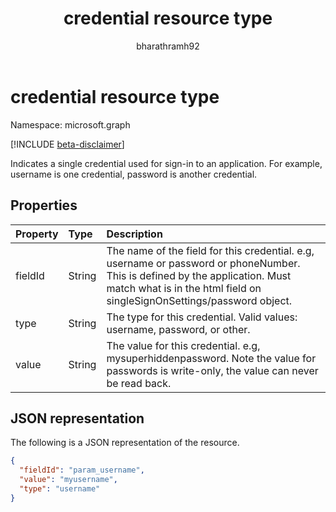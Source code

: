 ﻿---
title: "credential resource type"
description: "Indicates a single credential used for sign-in to an application."
localization_priority: Normal
author: "bharathramh92"
ms.prod: "microsoft-identity-platform"
doc_type: "resourcePageType"
---

# credential resource type

Namespace: microsoft.graph

[!INCLUDE [beta-disclaimer](../../includes/beta-disclaimer.md)]

Indicates a single credential used for sign-in to an application. For example, username is one credential, password is another credential.

## Properties

| Property | Type   | Description                                                                                                                                                                                            |
| :------- | :----- | :----------------------------------------------------------------------------------------------------------------------------------------------------------------------------------------------------- |
| fieldId  | String | The name of the field for this credential. e.g, username or password or phoneNumber. This is defined by the application. Must match what is in the html field on singleSignOnSettings/password object. |
| type     | String | The type for this credential. Valid values: username, password, or other.                                                                                                                              |
| value    | String | The value for this credential. e.g, mysuperhiddenpassword. Note the value for passwords is write-only, the value can never be read back.                                                               |

## JSON representation

The following is a JSON representation of the resource.

<!-- {
  "blockType": "resource",
  "optionalProperties": [

  ],
  "@odata.type": "microsoft.graph.credential",
  "baseType": null
}-->

```json
{
  "fieldId": "param_username",
  "value": "myusername",
  "type": "username"
}
```

<!-- uuid: 16cd6b66-4b1a-43a1-adaf-3a886856ed98
2019-02-04 14:57:30 UTC -->

<!-- {
  "type": "#page.annotation",
  "description": "credential resource",
  "keywords": "",
  "section": "documentation",
  "tocPath": ""
}-->
